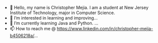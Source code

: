 - 👋 Hello, my name is Christopher Mejia. I am a student at New Jersey Institute of Technology, major in Computer Science.
- 👀 I’m interested in learning and improving...
- 🌱 I’m currently learning Java and Python. ...
- 📫 How to reach me @ https://www.linkedin.com/in/christopher-mejia-b4506218a/...
